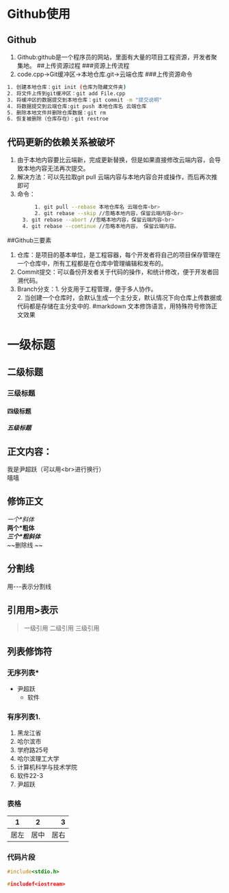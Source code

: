 # Github使用
## Github
1. Github:github是一个程序员的网站，里面有大量的项目工程资源，开发者聚集地。
##上传资源过程
###资源上传流程
1. code.cpp->Git缓冲区->本地仓库.git->云端仓库
###上传资源命令
```bash
1. 创建本地仓库：git init (仓库为隐藏文件夹)
2. 将文件上传到git缓冲区：git add File.cpp
3. 将缓冲区的数据提交到本地仓库：git commit -m "提交说明"
4. 将数据提交到云端仓库:git push 本地仓库名 云端仓库
5. 删除本地文件并删除仓库数据：git rm
6. 恢复被删除（仓库存在）：git restroe
```
## 代码更新的依赖关系被破坏
1. 由于本地内容要比云端新，完成更新替换，但是如果直接修改云端内容，会导致本地内容无法再次提交。
2. 解决方法：可以先拉取git pull 云端内容与本地内容合并或操作，而后再次推即可
3. 命令：
```bash 
         1. git pull --rebase 本地仓库名 云端仓库<br>
         2. git rebase --skip //忽略本地内容，保留云端内容<br>
	 3. git rebase --abort //忽略本地内容，保留云端内容<br>
	 4. git rebase --comtinue //忽略本地内容， 保留云端内容。
```
##Github三要素
1. 仓库：是项目的基本单位，是工程容器，每个开发者将自己的项目保存管理在一个仓库中，所有工程都是在仓库中管理编辑和发布的。
2. Commit提交：可以备份开发者关于代码的操作，和统计修改，便于开发者回溯代码。
3. Branch分支：1. 分支用于工程管理，便于多人协作。<br>
               2. 当创建一个仓库时，会默认生成一个主分支，默认情况下向仓库上传数据或代码都是存储在主分支中的.
#markdown
文本修饰语言，用特殊符号修饰正文效果 <br>
# 一级标题
## 二级标题
### 三级标题
#### 四级标题
##### 五级标题

## 正文内容：
我是尹超跃（可以用\<br\>进行换行）<br>
嘻嘻
## 修饰正文
 *一个\*斜体*<br>
 **两个\*粗体**<br>
***三个\*粗斜体***<br>
~~删除线 ~~
## 分割线
用\-\-\-表示分割线
## 引用用\>表示
> 一级引用
> 二级引用
> 三级引用
## 列表修饰符
### 无序列表\*
* 尹超跃
  * 软件

### 有序列表1.
1. 黑龙江省
  1. 哈尔滨市
  2. 学府路25号
  3. 哈尔滨理工大学
2. 计算机科学与技术学院
  1. 软件22-3
  2. 尹超跃
### 表格
1|2|3|
--|:--:|--:
居左|居中| 居右
### 代码片段
```C
#include<stdio.h>
```

```cpp
#includef<iostream>


